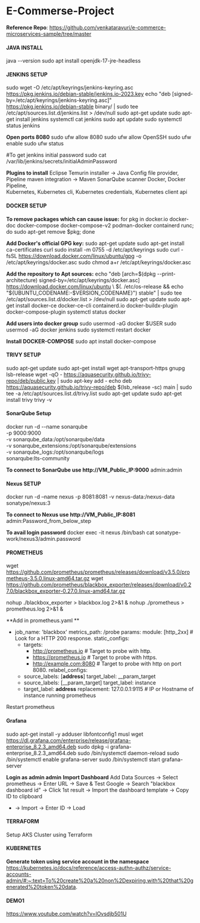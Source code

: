 # E-Commerse-Project
**Reference Repo**: https://github.com/venkataravuri/e-commerce-microservices-sample/tree/master


#### JAVA INSTALL
java --version
sudo apt install openjdk-17-jre-headless

#### JENKINS SETUP
sudo wget -O /etc/apt/keyrings/jenkins-keyring.asc   
https://pkg.jenkins.io/debian-stable/jenkins.io-2023.key 
echo "deb [signed-by=/etc/apt/keyrings/jenkins-keyring.asc]"   
https://pkg.jenkins.io/debian-stable binary/ | sudo tee   /etc/apt/sources.list.d/jenkins.list > /dev/null 
sudo apt-get update 
sudo apt-get install jenkins 
systemctl cat jenkins 
sudo apt update 
sudo systemctl status jenkins 

**Open ports 8080**
sudo ufw allow 8080 
sudo ufw allow OpenSSH 
sudo ufw enable 
sudo ufw status 

#To get jenkins initial password 
sudo cat /var/lib/jenkins/secrets/initialAdminPassword

**Plugins to install** 
Eclipse Temurin installer	-> Java 
Config file provider, Pipeline maven integration  -> Maven 
SonarQube scanner 
Docker, Docker Pipeline,  
Kubernetes, Kubernetes cli, Kubernetes credentials, Kubernetes client api 


#### DOCKER SETUP
**To remove packages which can cause issue:** 
for pkg in docker.io docker-doc docker-compose docker-compose-v2 podman-docker containerd runc; do sudo apt-get remove $pkg; done

**Add Docker's official GPG key:** 
sudo apt-get update 
sudo apt-get install ca-certificates curl 
sudo install -m 0755 -d /etc/apt/keyrings 
sudo curl -fsSL https://download.docker.com/linux/ubuntu/gpg -o /etc/apt/keyrings/docker.asc 
sudo chmod a+r /etc/apt/keyrings/docker.asc 

**Add the repository to Apt sources:** 
echo   "deb [arch=$(dpkg --print-architecture) signed-by=/etc/apt/keyrings/docker.asc] https://download.docker.com/linux/ubuntu  \ 
$(. /etc/os-release && echo "${UBUNTU_CODENAME:-$VERSION_CODENAME}") stable" | sudo tee /etc/apt/sources.list.d/docker.list > /dev/null 
sudo apt-get update 
sudo apt-get install docker-ce docker-ce-cli containerd.io docker-buildx-plugin docker-compose-plugin 
systemctl status docker 

**Add users into docker group** 
sudo usermod -aG docker $USER 
sudo usermod -aG docker jenkins 
sudo systemctl restart docker 

**Install DOCKER-COMPOSE** 
sudo apt install docker-compose 

#### TRIVY SETUP
sudo apt-get update 
sudo apt-get install wget apt-transport-https gnupg lsb-release 
wget -qO - https://aquasecurity.github.io/trivy-repo/deb/public.key | sudo apt-key add - 
echo deb https://aquasecurity.github.io/trivy-repo/deb $(lsb_release -sc) main | sudo tee -a /etc/apt/sources.list.d/trivy.list 
sudo apt-get update 
sudo apt-get install trivy 
trivy -v 

#### SonarQube Setup
docker run -d --name sonarqube \
    -p 9000:9000 \
    -v sonarqube_data:/opt/sonarqube/data \
    -v sonarqube_extensions:/opt/sonarqube/extensions \
    -v sonarqube_logs:/opt/sonarqube/logs \
    sonarqube:lts-community

**To connect to SonarQube use http://VM_Public_IP:9000**
admin:admin

#### Nexus SETUP
docker run -d –name nexus -p 8081:8081 -v nexus-data:/nexus-data sonatype/nexus:3

**To connect to Nexus use http://VM_Public_IP:8081**
admin:Password_from_below_step

**To avail login password**
docker exec -it nexus /bin/bash
cat sonatype-work/nexus3/admin.password 

#### PROMETHEUS
wget https://github.com/prometheus/prometheus/releases/download/v3.5.0/prometheus-3.5.0.linux-amd64.tar.gz
wget https://github.com/prometheus/blackbox_exporter/releases/download/v0.27.0/blackbox_exporter-0.27.0.linux-amd64.tar.gz

nohup ./blackbox_exporter > blackbox.log 2>&1 &
nohup ./prometheus > prometheus.log 2>&1 &

**Add in prometheus.yaml **
  - job_name: 'blackbox'
    metrics_path: /probe
    params:
      module: [http_2xx]  # Look for a HTTP 200 response.
    static_configs:
      - targets:
        - http://prometheus.io    # Target to probe with http.
        - https://prometheus.io   # Target to probe with https.
        - http://example.com:8080 # Target to probe with http on port 8080.
    relabel_configs:
      - source_labels: [__address__]
        target_label: __param_target
      - source_labels: [__param_target]
        target_label: instance
      - target_label: __address__
        replacement: 127.0.0.1:9115     # IP or Hostname of instance running prometheus

Restart prometheus

#### Grafana
sudo apt-get install -y adduser libfontconfig1 musl
wget https://dl.grafana.com/enterprise/release/grafana-enterprise_8.2.3_amd64.deb
sudo dpkg -i grafana-enterprise_8.2.3_amd64.deb
sudo /bin/systemctl daemon-reload
sudo /bin/systemctl enable grafana-server
sudo /bin/systemctl start grafana-server

**Login as admin admin**
**Import Dashboard**
Add Data Sources -> Select prometheus -> Enter URL -> Save & Test
Google -> Search "blackbox dashboard id" -> Click 1st result -> Import the dashboard template -> Copy ID to clipboard
+ -> Import -> Enter ID -> Load 


#### TERRAFORM 
Setup AKS Cluster using Terraform 


#### KUBERNETES


**Generate token using service account in the namespace** 
https://kubernetes.io/docs/reference/access-authn-authz/service-accounts-admin/#:~:text=To%20create%20a%20non%2Dexpiring,with%20that%20generated%20token%20data.






#### DEMO1
https://www.youtube.com/watch?v=lOvsdjb501U